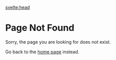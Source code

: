 <script>
	import { siteTitle } from '$config';
	import { description } from '$data';
</script>

<svelte:head>

<title>Error | { siteTitle }</title>
<meta data-key="description" name="description" content={description} />
<meta property="og:type" content="website" />
<meta property="og:title" content="Error" />
<meta property="og:description" content={description} />
<meta name="twitter:title" content="Error" />
<meta name="twitter:description" content={description} />
</svelte:head>

# Page Not Found

Sorry, the page you are looking for does not exist.

Go back to the [home page](/) instead.
